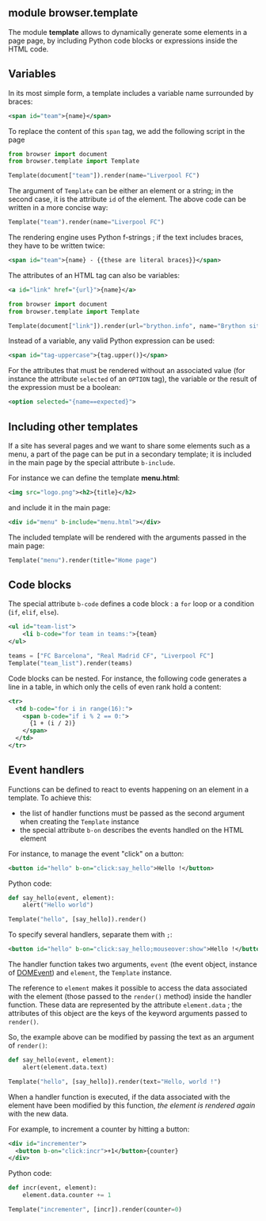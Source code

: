 module **browser.template**
---------------------------

The module **template** allows to dynamically generate some elements in a page
page, by including Python code blocks or expressions inside the HTML code.

## Variables

In its most simple form, a template includes a variable name surrounded by
braces:

```xml
<span id="team">{name}</span>
```

To replace the content of this `span` tag, we add the following script in the
page

```python
from browser import document
from browser.template import Template

Template(document["team"]).render(name="Liverpool FC")
```

The argument of `Template` can be either an element or a string; in the
second case, it is the attribute `id` of the element. The above code can
be written in a more concise way:

```python
Template("team").render(name="Liverpool FC")
```

The rendering engine uses Python f-strings ; if the text includes braces, they
have to be written twice:

```xml
<span id="team">{name} - {{these are literal braces}}</span>
```

The attributes of an HTML tag can also be variables:

```xml
<a id="link" href="{url}">{name}</a>
```
```python
from browser import document
from browser.template import Template

Template(document["link"]).render(url="brython.info", name="Brython site")
```

Instead of a variable, any valid Python expression can be used:

```xml
<span id="tag-uppercase">{tag.upper()}</span>
```

For the attributes that must be rendered without an associated value (for
instance the attribute `selected` of an `OPTION` tag), the variable or the
result of the expression must be a boolean:
```xml
<option selected="{name==expected}">
```

## Including other templates

If a site has several pages and we want to share some elements such as a
menu, a part of the page can be put in a secondary template; it is included
in the main page by the special attribute `b-include`.

For instance we can define the template __menu.html__:

```xml
<img src="logo.png"><h2>{title}</h2>
```

and include it in the main page:

```xml
<div id="menu" b-include="menu.html"></div>
```

The included template will be rendered with the arguments passed in the main
page:

```python
Template("menu").render(title="Home page")
```

## Code blocks

The special attribute `b-code` defines a code block : a `for` loop or a
condition (`if`, `elif`, `else`).

```xml
<ul id="team-list">
    <li b-code="for team in teams:">{team}
</ul>
```
```python
teams = ["FC Barcelona", "Real Madrid CF", "Liverpool FC"]
Template("team_list").render(teams)
```

Code blocks can be nested. For instance, the following code generates a line
in a table, in which only the cells of even rank hold a content:

```xml
<tr>
  <td b-code="for i in range(16):">
    <span b-code="if i % 2 == 0:">
      {1 + (i / 2)}
    </span>
  </td>
</tr>
```

## Event handlers

Functions can be defined to react to events happening on an element in a
template. To achieve this:

- the list of handler functions must be passed as the second argument when
creating the `Template` instance
- the special attribute `b-on` describes the events handled on the HTML
element

For instance, to manage the event "click" on a button:

```xml
<button id="hello" b-on="click:say_hello">Hello !</button>
```

Python code:

```python
def say_hello(event, element):
    alert("Hello world")

Template("hello", [say_hello]).render()
```

To specify several handlers, separate them with `;`:

```xml
<button id="hello" b-on="click:say_hello;mouseover:show">Hello !</button>
```

The handler function takes two arguments, `event` (the event object, instance
of [DOMEvent](events.html)) and `element`, the `Template` instance.

The reference to `element` makes it possible to access the data associated
with the element (those passed to the `render()` method) inside the handler
function. These data are represented by the attribute `element.data` ; the
attributes of this object are the keys of the keyword arguments passed to
`render()`.

So, the example above can be modified by passing the text as an argument of
`render()`:

```python
def say_hello(event, element):
    alert(element.data.text)

Template("hello", [say_hello]).render(text="Hello, world !")
```

When a handler function is executed, if the data associated with the element
have been modified by this function, _the element is rendered again_ with the
new data.

For example, to increment a counter by hitting a button:

```xml
<div id="incrementer">
  <button b-on="click:incr">+1</button>{counter}
</div>
```

Python code:

```python
def incr(event, element):
    element.data.counter += 1

Template("incrementer", [incr]).render(counter=0)
```